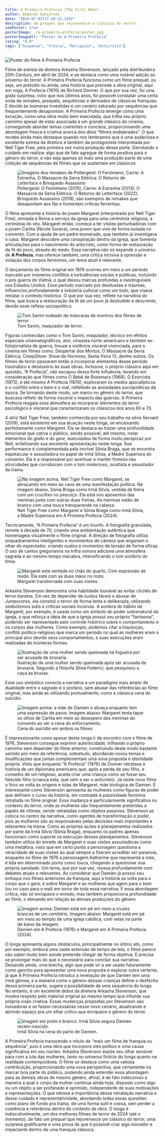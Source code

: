 ```yaml
---
title: A Primeira Profecia (The First Omen)
author: Deborah Gonçalves
date: "2024-07-03T17:40:32.169Z"
description: Um prequel que rejuvenesce o clássico do terror.
usePoster: true
posterImage: ./a-primeira-profecia-poster.jpg
posterImageAlt: "Poster de A Primeira Profecia"
rating: "4.0"
tags: ["Suspense", "Freira", "Religioso", "Anticristo"]
---
```


<div class="poster-wrapper"><img src="./a-primeira-profecia-poster.jpg" alt="Poster do filme A Primeira Profecia"></div>

Filme de estreia da diretora Arkasha Stevenson, lançado pela distribuidora 20th Century, em abril de 2024, e se destaca como uma notável adição ao universo do terror. A Primeira Profecia funciona como um filme prequel, ou seja, um prelúdio ou ainda, uma história que precede a obra original, aqui em voga, A Profecia (1976) de Richard Donner. O que por sua vez, foi uma grata surpresa, visto que nos últimos anos, foi possível constatar uma certa onda de remakes, prequels, sequências e derivados de clássicas franquias. E devido às inúmeras investidas e um cenário saturado por sequências que frequentemente desapontam. A Primeira Profecia emerge como uma exceção, como uma obra muito bem executada, que trilha seu próprio caminho apesar de estar associada à um grande clássico do cinema, conseguindo abordar temas coerentes e concisos, proporcionando uma abordagem fresca e criativa acerca dos ditos “filmes endiabrados”. O que recebe ainda mais destaque quando nos lembramos que é uma audaciosa e excelente estreia da diretora e também da protagonista interpretada por Nell Tiger Free, pela primeira vez numa produção desse porte. Denotando o cuidado em realizar algo que de fato agregue de forma positiva para o gênero do terror, e não seja apenas só mais uma produção parte de uma coleção de sequências de filmes que se sustentam em clássicos.

<figure>
  <img src="./remakes-alvos-de-criticas.jpg" alt="Imagens dos remakes de Poltergeist: O Fenômeno, Carrie: A Estranha, O Massacre da Serra Elétrica: O Retorno de Letterface e Brinquedo Assassino">
  <figcaption>Poltergeist: O Fenômeno (2015); Carrie: A Estranha (2013); O Massacre da Serra Elétrica: O Retorno de Letterface (2022); Brinquedo Assassino (2019), são exemplos de remakes que desapontam aos fãs e fomentam críticas ferrenhas.</figcaption>
</figure>

O filme apresenta a história da jovem Margaret (interpretada por Nell Tiger Free), enviada à Roma a serviço da igreja para uma cerimônia religiosa, a cerimônia do véu. Margaret então, começa a ter visões perturbadoras com a jovem Carlita (Nicole Sorace), uma jovem que vive de forma isolada no convento. Com a ajuda de um padre exonerado, que também já investigava o caso. Margaret descobre uma conspiração dentro da igreja, que fomenta articulações para o nascimento do anticristo, como forma de restauração da fé do povo, através do medo. Essa narrativa não só expande o universo de <strong>A Profecia</strong>, mas oferece também, uma crítica incisiva à opressão e violação dos corpos femininos, um tema atual e relevante.

O lançamento do filme original em 1976 ocorreu em meio a um período marcado por inúmeros conflitos e turbulências sociais e políticas, incluindo o pós guerra do Vietnã, o qual deixou marcas profundas e inextinguíveis nos Estados Unidos. Esse período marcado por desilusões e traumas, influenciou profundamente a indústria cultural como um todo, que visava retratar o contexto histórico. O que por sua vez, reflete na narrativa do filme, que busca a restauração da fé de um povo já desiludido e descrente, devido esse reflexo sociopolítico.

<figure>
  <img src="./tom-savini.jpg" alt="Tom Savini rodeado de máscaras de montros dos filmes de terror.">
  <figcaption>Tom Savini, maquiador de terror.</figcaption>
</figure>

Figuras conhecidas como o Tom Savini, maquiador, técnico em efeitos especiais cinematográficos, ator, cineasta norte-americano e também ex-fotojornalista de guerra, trouxe a violência visceral vivenciada, para o cinema em filmes como: Despertar dos Mortos; O Massacre da Serra Elétrica; CreepShow: Show de Horrores; Sexta-Feira 13, dentre outros. Os filmes de terror passaram então a incorporar elementos desse período traumático e desilusório às suas obras. Inclusive, o próprio clássico aqui em questão, “A Profecia”, não escapou dessa forte influência, levando em consideração que filmes como O Bebê de Rosemary (1968), O Exorcista (1973), e até mesmo A Profecia (1976), exploraram os medos apocalípticos e o conflito entre o bem e o mal, refletindo as ansiedades sociopolíticas da época. Se tornando deste modo, um marco no gênero do terror, que buscava refletir de forma visceral o impacto das guerras. A Primeira Profecia resgata essa atmosfera ao incorporar elementos do terror psicológico e visceral que caracterizaram os clássicos dos anos 60 e 70.

A atriz Nell Tiger Free, também conhecida por seu trabalho na série Servant (2019), está excelente em sua atuação neste longa, se encaixando perfeitamente como Margaret. Ela se destaca ao trazer uma profundidade emocional que cativa o público, sendo possível, até mesmo, notar elementos do <i>giallo</i> e do <i>gore</i>, executados de forma muito perspicaz por Nell, enfatizando sua excelente apresentação neste longa. Sua performance é complementada pela incrível Sônia Braga, que se encontra espetacular e assustadora no papel de Irmã Silvia, a Madre Superiora do convento. Ela é a responsável por acentuar e manter firmeza nas atrocidades que corroboram com o tom misterioso, ocultista e assustador da trama.

<figure>
  <img src="./nell-tiger-free-e-sonia-braga.jpg" alt="Na imagem acima, Nell Tiger Free como Margaret, se abraçando em meio ao caos de uma manifestação política. Na imagem abaixo, Sônia Braga como Irmã Silvia, vestida de freira com um crucifixo no pescoço. Ela está nos aposentos das meninas junto com outras duas freiras. As meninas estão de branco com uma touca transparende na cabeça.">
  <figcaption>Nell Tiger Free como Margaret e Sônia Braga como Irmã Silvia, a Madre Superiora em A Primeira Profecia (2024).</figcaption>
</figure>

Tecnicamente, “A Primeira Profecia” é um triunfo. A fotografia granulada, remete à década de 70, criando uma ambientação autêntica que homenageia visualmente o filme original. A direção de fotografia utiliza enquadramentos inteligentes e movimentos de câmera que enganam o olhar do espectador, criando sustos e momentos de tensão de forma eficaz. O uso de cantos gregorianos na trilha sonora adiciona uma atmosfera sagrada e ao mesmo tempo macabra, intensificando o tom sombrio do filme.

<figure>
  <img src="./margaret-visoes.jpg" alt="Margaret está sentada no chão do quarto. Com expressão de medo. Ela está com as duas mãos no rosto.">
  <figcaption>Margaret transtornada com suas visões.</figcaption>
</figure>

Arkasha Stevenson demonstra uma habilidade louvável ao evitar clichês de terror baratos. Em vez de depender de sustos fáceis e abusar de <i>Jumpscares</i>, ela constrói o terror de forma lenta e deliberada, utilizando simbolismos sutis e críticas sociais incisivas. A sombra do hábito de Margaret, por exemplo, é usada como um símbolo do poder sobrenatural da igreja, o que reforça a ideia de que a igreja possui seu próprio “fantasma”, podendo ser representado pelo controle histórico sobre o comportamento e os corpos das mulheres. Como exemplo, podemos citar a Inquisição, conflito político-religioso que marca um período no qual as mulheres eram o principal alvo devido seus comportamentos, e suas execuções eram realizadas de inúmeras formas.

<figure>
  <img src="./inquisicao-fogueira.png" alt="Ilustração de uma mulher sendo queimada na fogueira por ser acusada de bruxaria.">
  <figcaption>Ilustração de uma mulher sendo queimada após ser acusada de bruxaria. Segundo a filósofa Silvia Federici, que pesquisou a caça às bruxas.</figcaption>
</figure>

Esse uso simbólico conecta a narrativa a um paradigma mais amplo de dualidade entre o sagrado e o profano, sem abusar das referências ao filme original, mas ainda as utilizando pontualmente, como a clássica cena do suicídio.

<figure>
  <img src="./cena-da-forca.jpg" alt="Imagem acima: a mãe de Damien o abraça enquanto tem uma expressão de pavor. Imagem abaixo: Margaret tenta tapar os olhos de Carlita em meio ao desespero das meninas do convento ao ver a cena do enforcamento.">
  <figcaption>Cena do suicídio em ambos os filmes</figcaption>
</figure>

É impressionante como apesar deste longa ir de encontro com o filme de 1976, Stevenson consegue exprimir autenticidade, trilhando o próprio caminho sem depender do filme anterior, construindo deste modo bastante sentido por meio da referência, sobretudo, abordando novos temas e modificações que juntas complementam uma nova proposta e identidade própria. Visto que enquanto “A Profecia” (1976) de Donner retratava a história de um diplomata americano que, após a perda de seu filho, e conselho de um religioso, aceita criar uma criança como se fosse seu falecido filho (criança esta, que vem a ser o anticristo). Já neste novo filme o foco se volta às origens e lutas de Margaret, mãe biológica de Damien. É interessante como Stevenson apresenta as mulheres como figuras de poder que definem o curso da história, em contraste à passividade feminina retratada no filme original. Essa mudança é particularmente significativa no contexto do terror, onde as mulheres são frequentemente preteridas a papéis de vítimas, sendo retratadas como objetos passivos. Stevenson as coloca no centro da narrativa, como agentes de transformação e poder, pois as mulheres são as responsáveis pelas decisões mais importantes e relevantes na trama. Como as próprias ações e planejamentos realizados por parte da Irmã Silvia (Sônia Braga), enquanto os padres apenas funcionam como suporte na execução desses planejamentos. Stevenson também utiliza do enredo de Margaret e suas visões assustadoras como uma metáfora, visto que em certo ponto a personagem questiona a veracidade de suas visões ao qual sempre a fizeram acreditar ser paranoia, enquanto no filme de 1976 a personagem Katherine que representa a mãe, é tida em determinado ponto como louca, chegando a questionar sua própria sanidade. Um tema, que por sua vez, ressoa profundamente com debates atuais e relevantes. Ao considerar que Damien já possui seu enfoque nos filmes anteriores da franquia, aqui a história se volta para o corpo que o gera, é sobre Margaret e as mulheres que agem para o bem (ou no caso para o mal) em torno de toda essa narrativa. E essa abordagem crítica, não só enriquece o enredo, mas também proporciona profundidade ao filme, o elevando em relação às demais produções do gênero.

<figure>
  <img src="./damien-e-margaret.jpg" alt="Imagem acima: Damien está em pé em meio a cruzes brancas de um cemitério. Imagem abaixo: Margaret está em pé em meio ao templo de uma igreja católica, com velas na parte de baixo da imagem.">
  <figcaption>Damien em A Profecia (1976) e Margaret em A Primeira Profecia (2024).</figcaption>
</figure>

O longa apresenta alguns obstáculos, principalmente no último ato, como por exemplo, embora uma vasta extensão de tempo de tela, o filme parece não saber muito bem aonde pretende chegar de forma objetiva. E precisa se prolongar mais do que o necessário para concluir sua narrativa. Deixando ainda, uma brecha, algo que pode vir a ser usado futuramente como gancho para apresentar uma nova proposta e explorar outra vertente, já que A Primeira Profecia introduz a revelação de que Damien tem uma irmã gêmea, e a maneira como o gênero dessas crianças define o desfecho dessa primeira parte, sugere a possibilidade de uma sequência do longa. No entanto, é um excelente <i>debut</i> da diretora Arkasha Stevenson, que mostra respeito pelo material original ao mesmo tempo que infunde sua própria visão criativa. Essas mudanças propostas por Stevenson são inovadoras e se fazem necessárias nesse novo cenário, atualizando e abrindo espaço pra um olhar crítico que enriquece o gênero do terror.

<figure>
  <img src="./irma-silvia-sonia-braga.jpg" alt="Imagem em preto e branco. Irmã Silvia segura Damien recém-nascido.">
  <figcaption>Irmã Silvia na cena do parto de Damien.</figcaption>
</figure>

A Primeira Profecia transcende o rótulo de “mais um filme de franquia ou sequência”, pois é uma obra que incorpora viés político e uma causa significativa em seu núcleo. Arkasha Stevenson expõe seu olhar sensível para com a luta das mulheres, tanto no universo fictício do longa quanto na realidade contemporânea. O filme se destaca como uma valiosa contribuição, proporcionando uma nova perspectiva, que certamente irá marcar boa parte do público, podendo ainda estender essa abordagem para as demais obras de mesmo gênero, afinal, é de fato indecoroso a maneira a qual o corpo da mulher continua ainda hoje, disposto como algo ou um objeto a ser profanado e oprimido, independente de suas motivações e representações. O que retoma a importância dessa retratação narrativa e desse cuidado e representatividade, abordando todas essas questões como plano de fundo pra trama, de uma forma sutil e coesa, sem perder a coerência e relevância dentro do contexto da obra. O longa é indiscutivelmente, um dos melhores filmes de terror de 2024 (até o momento), de fato um <i>prequel</i> que rejuvenesce um clássico do terror, uma surpresa gratificante e uma prova de que é possível criar algo inovador e impactante dentro de uma franquia clássica.
